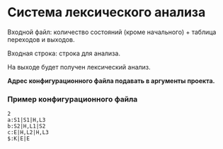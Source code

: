 # Система лексического анализа
Входной файл: количество состояний (кроме начального) + таблица переходов и выходов.

Входная строка: строка для анализа.

На выходе будет получен лексический анализ.

**Адрес конфигурационного файла подавать в аргументы проекта.**
### Пример конфигурационного файла
```
2
a:S1|S1|H,L3
b:S2|H,L1|S2
c:E|H,L2|H,L3
$:K|E|E
```